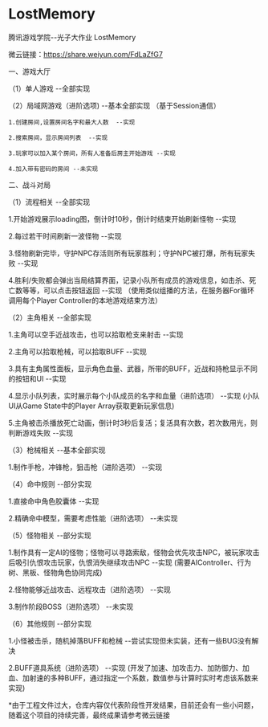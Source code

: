 # LostMemory
腾讯游戏学院--光子大作业  LostMemory

微云链接：https://share.weiyun.com/FdLaZfG7

一、游戏大厅

（1）单人游戏    --全部实现

（2）局域网游戏（进阶选项)  --基本全部实现 （基于Session通信）

    1.创建房间,设置房间名字和最大人数  --实现
    
    2.搜索房间，显示房间列表  --实现
    
    3.玩家可以加入某个房间，所有人准备后房主开始游戏 --实现
    
    4.加入带有密码的房间 --未实现


二、战斗对局

（1）流程相关  --全部实现

  1.开始游戏展示loading图，倒计时10秒，倒计时结束开始刷新怪物  --实现 
  
  2.每过若干时间刷新一波怪物 --实现  
  
  3.怪物刷新完毕，守护NPC存活则所有玩家胜利；守护NPC被打爆，所有玩家失败  --实现  
  
  4.胜利/失败都会弹出当局结算界面，记录小队所有成员的游戏信息，如击杀、死亡数等等，可以点击按钮返回  --实现 （使用类似组播的方法，在服务器For循环调用每个Player Controller的本地游戏结束方法）  

（2）主角相关  --全部实现

  1.主角可以空手近战攻击，也可以拾取枪支来射击  --实现
  
  2.主角可以拾取枪械，可以拾取BUFF --实现
  
  3.具有主角属性面板，显示角色血量、武器，所带的BUFF，近战和持枪显示不同的按钮和UI --实现 
  
  4.显示小队列表，实时展示每个小队成员的名字和血量（进阶选项） --实现 (小队UI从Game State中的Player Array获取更新玩家信息)
  
  5.主角被击杀播放死亡动画，倒计时3秒后复活；复活具有次数，若次数用光，则判断游戏失败 --实现


（3）枪械相关  --基本全部实现

  1.制作手枪，冲锋枪，狙击枪（进阶选项）  --实现

（4）命中规则  --部分实现

 1.直接命中角色胶囊体  --实现
 
 2.精确命中模型，需要考虑性能（进阶选项）  --未实现

（5）怪物相关  --部分实现 

 1.制作具有一定AI的怪物；怪物可以寻路索敌，怪物会优先攻击NPC，被玩家攻击后吸引仇恨攻击玩家，仇恨消失继续攻击NPC --实现 (需要AIController、行为树、黑板、怪物角色协同完成)
 
 2.怪物能够近战攻击、远程攻击（进阶选项）  --实现
 
 3.制作阶段BOSS（进阶选项） --未实现

（6）其他规则 --部分实现

  1.小怪被击杀，随机掉落BUFF和枪械 --尝试实现但未实装，还有一些BUG没有解决
  
  2.BUFF道具系统（进阶选项） --实现 (开发了加速、加攻击力、加防御力、加血、加射速的多种BUFF，通过指定一个系数，数值参与计算时实时考虑该系数来实现)


*由于工程文件过大，仓库内容仅代表阶段性开发结果，目前还会有一些小问题，随着这个项目的持续完善，最终成果请参考微云链接



